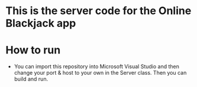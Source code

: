 # This is the server code for the Online Blackjack app

# How to run
- You can import this repository into Microsoft Visual Studio and then change your port & host to your own in the Server class. Then you can build and run.

